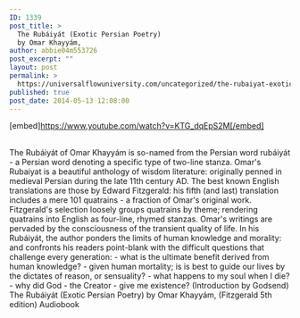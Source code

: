 ```yaml
---
ID: 1339
post_title: >
  The Rubáiyát (Exotic Persian Poetry)
  by Omar Khayyám,
author: abbie04m553726
post_excerpt: ""
layout: post
permalink: >
  https://universalflowuniversity.com/uncategorized/the-rubaiyat-exotic-persian-poetry-by-omar-khayyam/
published: true
post_date: 2014-05-13 12:08:00
---
```

[embed]https://www.youtube.com/watch?v=KTG_dqEpS2M[/embed]</br></br>
<p>The Rubáiyát of Omar Khayyám is so-named from the Persian word rubáiyát - a Persian word denoting a specific type of two-line stanza. Omar's Rubaiyat is a beautiful anthology of wisdom literature: originally penned in medieval Persian during the late 11th century AD.
The best known English translations are those by Edward Fitzgerald: his fifth (and last) translation includes a mere 101 quatrains - a fraction of Omar's original work. Fitzgerald's selection loosely groups quatrains by theme; rendering quatrains into English as four-line, rhymed stanzas.
Omar's writings are pervaded by the consciousness of the transient quality of life. In his Rubáiyát, the author ponders the limits of human knowledge and morality: and confronts his readers point-blank with the difficult questions that challenge every generation:
- what is the ultimate benefit derived from human knowledge? 
- given human mortality; is is best to guide our lives by the dictates of reason, or sensuality? 
- what happens to my soul when I die? 
- why did God - the Creator - give me existence? 
(Introduction by Godsend)
The Rubáiyát (Exotic Persian Poetry) by Omar Khayyám, (Fitzgerald 5th edition) Audiobook</p>